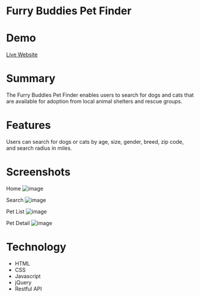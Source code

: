 # Furry Buddies Pet Finder

# Demo
[Live Website](https://ehewett.github.io/Furry-Buddies)

# Summary
The Furry Buddies Pet Finder enables users to search for dogs and cats that are available for adoption from local animal shelters and rescue groups.

# Features
Users can search for dogs or cats by age, size, gender, breed, zip code, and search radius in miles.

# Screenshots

Home 
 ![image](https://user-images.githubusercontent.com/17378119/89223705-e1e95080-d59c-11ea-9883-a76c71e46914.png)

Search
![image](https://user-images.githubusercontent.com/17378119/89223844-1eb54780-d59d-11ea-899a-b362df86f0aa.png)

Pet List
![image](https://user-images.githubusercontent.com/17378119/89223972-53290380-d59d-11ea-9a0f-b26d73612e6f.png)

Pet Detail
![image](https://user-images.githubusercontent.com/17378119/89226283-558d5c80-d5a1-11ea-9951-eaead7bdcaaa.png)


# Technology
*   HTML
*   CSS
*   Javascript
*   jQuery
*   Restful API
